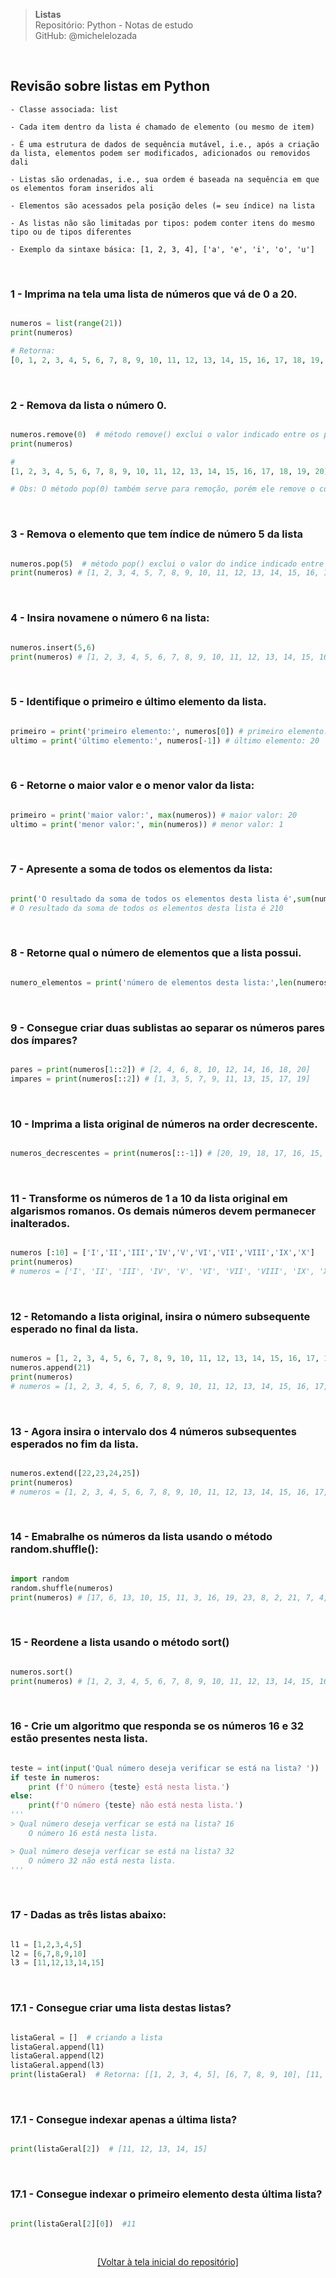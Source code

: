 > **Listas**  
> Repositório: Python - Notas de estudo     
> GitHub: @michelelozada
&nbsp;
     
&nbsp;  
## Revisão sobre listas em Python
```
- Classe associada: list

- Cada item dentro da lista é chamado de elemento (ou mesmo de item) 

- É uma estrutura de dados de sequência mutável, i.e., após a criação da lista, elementos podem ser modificados, adicionados ou removidos dali 

- Listas são ordenadas, i.e., sua ordem é baseada na sequência em que os elementos foram inseridos ali

- Elementos são acessados pela posição deles (= seu índice) na lista

- As listas não são limitadas por tipos: podem conter itens do mesmo tipo ou de tipos diferentes 

- Exemplo da sintaxe básica: [1, 2, 3, 4], ['a', 'e', 'i', 'o', 'u']
```

&nbsp; 

### 1 - Imprima na tela uma lista de números que vá de 0 a 20.
```py

numeros = list(range(21))
print(numeros) 

# Retorna: 
[0, 1, 2, 3, 4, 5, 6, 7, 8, 9, 10, 11, 12, 13, 14, 15, 16, 17, 18, 19, 20]
```

&nbsp;  

### 2 - Remova da lista o número 0.
```py

numeros.remove(0)  # método remove() exclui o valor indicado entre os parênteses
print(numeros) 

# 
[1, 2, 3, 4, 5, 6, 7, 8, 9, 10, 11, 12, 13, 14, 15, 16, 17, 18, 19, 20]

# Obs: O método pop(0) também serve para remoção, porém ele remove o conteúdo do indice indicado. Veja como seria o resultado.
```

&nbsp;  

### 3 - Remova o elemento que tem índice de número 5 da lista
```py

numeros.pop(5)  # método pop() exclui o valor do indice indicado entre os parênteses
print(numeros) # [1, 2, 3, 4, 5, 7, 8, 9, 10, 11, 12, 13, 14, 15, 16, 17, 18, 19, 20]
```

&nbsp;  

### 4 - Insira novamene o número 6 na lista:
```py

numeros.insert(5,6)
print(numeros) # [1, 2, 3, 4, 5, 6, 7, 8, 9, 10, 11, 12, 13, 14, 15, 16, 17, 18, 19, 20]
```

&nbsp;  

### 5 - Identifique o primeiro e último elemento da lista.
```py

primeiro = print('primeiro elemento:', numeros[0]) # primeiro elemento: 1
ultimo = print('último elemento:', numeros[-1]) # último elemento: 20
```

&nbsp;  

### 6 - Retorne o maior valor e o menor valor da lista:
```py

primeiro = print('maior valor:', max(numeros)) # maior valor: 20
ultimo = print('menor valor:', min(numeros)) # menor valor: 1
```

&nbsp;  

### 7 - Apresente a soma de todos os elementos da lista:
```py

print('O resultado da soma de todos os elementos desta lista é',sum(numeros))
# O resultado da soma de todos os elementos desta lista é 210
```

&nbsp;  


### 8 - Retorne qual o número de elementos que a lista possui.
```py

numero_elementos = print('número de elementos desta lista:',len(numeros)) # número de elementos desta lista: 20
```

&nbsp;  

### 9 - Consegue criar duas sublistas ao separar os números pares dos ímpares?
```py

pares = print(numeros[1::2]) # [2, 4, 6, 8, 10, 12, 14, 16, 18, 20]
impares = print(numeros[::2]) # [1, 3, 5, 7, 9, 11, 13, 15, 17, 19]
```

&nbsp;  

### 10 - Imprima a lista original de números na order decrescente.
```py

numeros_decrescentes = print(numeros[::-1]) # [20, 19, 18, 17, 16, 15, 14, 13, 12, 11, 10, 9, 8, 7, 6, 5, 4, 3, 2, 1]
```

&nbsp;  

### 11 - Transforme os números de 1 a 10 da lista original em algarismos romanos. Os demais números devem permanecer inalterados.
```py

numeros [:10] = ['I','II','III','IV','V','VI','VII','VIII','IX','X']
print(numeros)
# numeros = ['I', 'II', 'III', 'IV', 'V', 'VI', 'VII', 'VIII', 'IX', 'X', 11, 12, 13, 14, 15, 16, 17, 18, 19, 20]
```

&nbsp;  

### 12 - Retomando a lista original, insira o número subsequente esperado no final da lista.
```py

numeros = [1, 2, 3, 4, 5, 6, 7, 8, 9, 10, 11, 12, 13, 14, 15, 16, 17, 18, 19, 20]
numeros.append(21)
print(numeros)
# numeros = [1, 2, 3, 4, 5, 6, 7, 8, 9, 10, 11, 12, 13, 14, 15, 16, 17, 18, 19, 20, 21]
```

&nbsp;  

### 13 - Agora insira o intervalo dos 4 números subsequentes esperados no fim da lista.
```py

numeros.extend([22,23,24,25])
print(numeros)
# numeros = [1, 2, 3, 4, 5, 6, 7, 8, 9, 10, 11, 12, 13, 14, 15, 16, 17, 18, 19, 20, 21, 22, 23, 24, 25]

```

&nbsp;  

### 14 - Emabralhe os números da lista usando o método random.shuffle():
```py

import random
random.shuffle(numeros)
print(numeros) # [17, 6, 13, 10, 15, 11, 3, 16, 19, 23, 8, 2, 21, 7, 4, 14, 20, 12, 18, 9, 1, 5, 24, 25, 22]
```

&nbsp;  

### 15 - Reordene a lista usando o método sort()
```py

numeros.sort()
print(numeros) # [1, 2, 3, 4, 5, 6, 7, 8, 9, 10, 11, 12, 13, 14, 15, 16, 17, 18, 19, 20, 21, 22, 23, 24, 25]
```

&nbsp;  

### 16 - Crie um algoritmo que responda se os números 16 e 32 estão presentes nesta lista.
```py

teste = int(input('Qual número deseja verificar se está na lista? '))
if teste in numeros:
    print (f'O número {teste} está nesta lista.')
else:
    print(f'O número {teste} não está nesta lista.')
'''
> Qual número deseja verficar se está na lista? 16
    O número 16 está nesta lista.

> Qual número deseja verficar se está na lista? 32
    O número 32 não está nesta lista.
'''
```

&nbsp;  

### 17 - Dadas as três listas abaixo:
```py

l1 = [1,2,3,4,5]
l2 = [6,7,8,9,10]
l3 = [11,12,13,14,15]
```

&nbsp;  

### 17.1 - Consegue criar uma lista destas listas?
```py

listaGeral = []  # criando a lista
listaGeral.append(l1)
listaGeral.append(l2)
listaGeral.append(l3)
print(listaGeral)  # Retorna: [[1, 2, 3, 4, 5], [6, 7, 8, 9, 10], [11, 12, 13, 14, 15]]
```

&nbsp;  

### 17.1 - Consegue indexar apenas a última lista?
```py

print(listaGeral[2])  # [11, 12, 13, 14, 15]
```

&nbsp;  

### 17.1 - Consegue indexar o primeiro elemento desta última lista?
```py

print(listaGeral[2][0])  #11
```

&nbsp;

<div align="center">
<a href="https://github.com/michelelozada/Python-Study-Notes">[Voltar à tela inicial do repositório]</a>
</div>